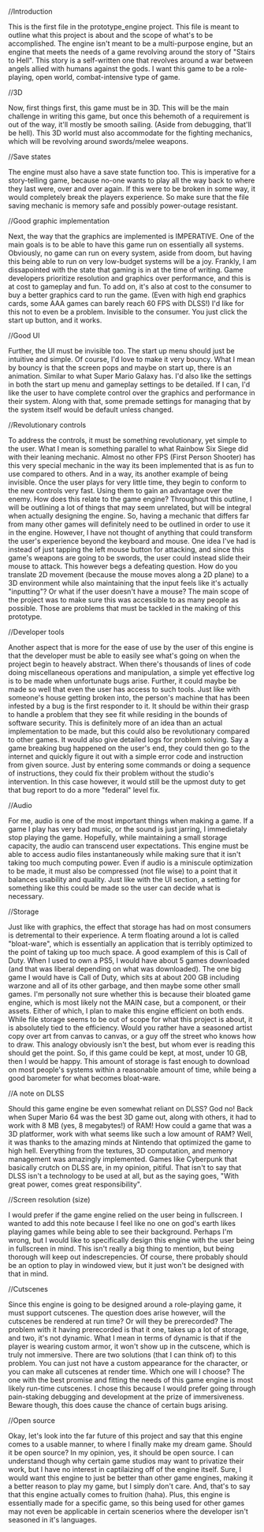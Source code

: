 //Introduction

This is the first file in the prototype_engine project. This file is meant to outline what this project is about and the scope of what's to be accomplished. 
The engine isn't meant to be a multi-purpose engine, but an engine that meets the needs of a game revolving around the story of "Stairs to Hell". 
This story is a self-written one that revolves around a war between angels allied with humans against the gods. 
I want this game to be a role-playing, open world, combat-intensive type of game.

//3D

Now, first things first, this game must be in 3D. 
This will be the main challenge in writing this game, but once this behemoth of a requirement is out of the way, it'll mostly be smooth sailing. (Aside from debugging, that'll be hell). 
This 3D world must also accommodate for the fighting mechanics, which will be revolving around swords/melee weapons.

//Save states

The engine must also have a save state function too. 
This is imperative for a story-telling game, because no-one wants to play all the way back to where they last were, over and over again.
If this were to be broken in some way, it would completely break the players experience. 
So make sure that the file saving mechanic is memory safe and possibly power-outage resistant.

//Good graphic implementation

Next, the way that the graphics are implemented is IMPERATIVE. 
One of the main goals is to be able to have this game run on essentially all systems. 
Obviously, no game can run on every system, aside from doom, but having this being able to run on very low-budget systems will be a joy. 
Frankly, I am dissapointed with the state that gaming is in at the time of writing. 
Game developers prioritize resolution and graphics over performance, and this is at cost to gameplay and fun. 
To add on, it's also at cost to the consumer to buy a better graphics card to run the game. (Even with high end graphics cards, some AAA games can barely reach 60 FPS with DLSS!) I'd like for this not to even be a problem. 
Invisible to the consumer. 
You just click the start up button, and it works.

//Good UI

Further, the UI must be invisible too. 
The start up menu should just be intuitive and simple. 
Of course, I'd love to make it very bouncy. 
What I mean by bouncy is that the screen pops and maybe on start up, there is an animation. 
Similar to what Super Mario Galaxy has. 
I'd also like the settings in both the start up menu and gameplay settings to be detailed. 
If I can, I'd like the user to have complete control over the graphics and performance in their system. 
Along with that, some premade settings for managing that by the system itself would be default unless changed.

//Revolutionary controls

To address the controls, it must be something revolutionary, yet simple to the user. 
What I mean is something parallel to what Rainbow Six Siege did with their leaning mechanic. 
Almost no other FPS (First Person Shooter) has this very special mechanic in the way its been implemented that is as fun to use compared to others. 
And in a way, its another example of being invisible. Once the user plays for very little time, they begin to conform to the new controls very fast. 
Using them to gain an advantage over the enemy. 
How does this relate to the game engine? 
Throughout this outline, I will be outlining a lot of things that may seem unrelated, but will be integral when actually designing the engine. 
So, having a mechanic that differs far from many other games will definitely need to be outlined in order to use it in the engine. 
However, I have not thought of anything that could transform the user's experience beyond the keyboard and mouse. 
One idea I've had is instead of just tapping the left mouse button for attacking, and since this game's weapons are going to be swords, the user could instead slide their mouse to attack. 
This however begs a defeating question. How do you translate 2D movement (because the mouse moves along a 2D plane) to a 3D environment while also maintaining that the input feels like it's actually "inputting"? 
Or what if the user doesn't have a mouse? 
The main scope of the project was to make sure this was accessible to as many people as possible. 
Those are problems that must be tackled in the making of this prototype.

//Developer tools

Another aspect that is more for the ease of use by the user of this engine is that the developer must be able to easily see what's going on when the project begin to heavely abstract. 
When there's thousands of lines of code doing miscellaneous operations and manipulation, a simple yet effective log is to be made when unfortunate bugs arise. Further, it could maybe be made so well that even the user has access to such tools. 
Just like with someone's house getting broken into, the person's machine that has been infested by a bug is the first responder to it. 
It should be within their grasp to handle a problem that they see fit while residing in the bounds of software security. 
This is definitely more of an idea than an actual implementation to be made, but this could also be revolutionary compared to other games. 
It would also give detailed logs for problem solving. 
Say a game breaking bug happened on the user's end, they could then go to the internet and quickly figure it out with a simple error code and instruction from given source. 
Just by entering some commands or doing a sequence of instructions, they could fix their problem without the studio's intervention. 
In this case however, it would still be the upmost duty to get that bug report to do a more "federal" level fix.

//Audio

For me, audio is one of the most important things when making a game. 
If a game I play has very bad music, or the sound is just jarring, I immedietaly stop playing the game. 
Hopefully, while maintaining a small storage capacity, the audio can transcend user expectations. 
This engine must be able to access audio files instantaneously while making sure that it isn't taking too much computing power. 
Even if audio is a miniscule optimization to be made, it must also be compressed (not file wise) to a point that it balances usability and quality. 
Just like with the UI section, a setting for something like this could be made so the user can decide what is necessary.

//Storage

Just like with graphics, the effect that storage has had on most consumers is detremental to their experience. 
A term floating around a lot is called "bloat-ware", which is essentially an application that is terribly optimized to the point of taking up too much space. 
A good examplem of this is Call of Duty. 
When I used to own a PS5, I would have about 5 games downloaded (and that was liberal depending on what was downloaded). 
The one big game I would have is Call of Duty, which sits at about 200 GB including warzone and all of its other garbage, and then maybe some other small games. 
I'm personally not sure whether this is because their bloated game engine, which is most likely not the MAIN case, but a component, or their assets. 
Either of which, I plan to make this engine efficient on both ends. 
While file storage seems to be out of scope for what this project is about, it is absolutely tied to the efficiency. 
Would you rather have a seasoned artist copy over art from canvas to canvas, or a guy off the street who knows how to draw. 
This analogy obviously isn't the best, but whom ever is reading this should get the point. 
So, if this game could be kept, at most, under 10 GB, then I would be happy. 
This amount of storage is fast enough to download on most people's systems within a reasonable amount of time, while being a good barometer for what becomes bloat-ware.

//A note on DLSS

Should this game engine be even somewhat reliant on DLSS? 
God no! Back when Super Mario 64 was the best 3D game out, along with others, it had to work with 8 MB (yes, 8 megabytes!) of RAM! 
How could a game that was a 3D platformer, work with what seems like such a low amount of RAM? 
Well, it was thanks to the amazing minds at Nintendo that optimized the game to high hell. 
Everything from the textures, 3D computation, and memory management was amazingly implemented. 
Games like Cyberpunk that basically crutch on DLSS are, in my opinion, pitiful. 
That isn't to say that DLSS isn't a technology to be used at all, but as the saying goes, "With great power, comes great responsibility".

//Screen resolution (size)

I would prefer if the game engine relied on the user being in fullscreen. 
I wanted to add this note because I feel like no one on god's earth likes playing games while being able to see their background. 
Perhaps I'm wrong, but I would like to specifically design this engine with the user being in fullscreen in mind. 
This isn't really a big thing to mention, but being thorough will keep out indescrepencies. 
Of course, there probably should be an option to play in windowed view, but it just won't be designed with that in mind.

//Cutscenes

Since this engine is going to be designed around a role-playing game, it must support cutscenes. 
The question does arise however, will the cutscenes be rendered at run time? 
Or will they be prerecorded? 
The problem with it having prerecorded is that it one, takes up a lot of storage, and two, it's not dynamic. 
What I mean in terms of dynamic is that if the player is wearing custom armor, it won't show up in the cutscene, which is truly not immersive. 
There are two solutions (that I can think of) to this problem. 
You can just not have a custom appearance for the character, or you can make all cutscenes at render time. 
Which one will I choose? 
The one with the best promise and fitting the needs of this game engine is most likely run-time cutscenes. 
I chose this because I would prefer going through pain-staking debugging and development at the prize of immersiveness. 
Beware though, this does cause the chance of certain bugs arising.

//Open source

Okay, let's look into the far future of this project and say that this engine comes to a usable manner, to where I finally make my dream game. 
Should it be open source? 
In my opinion, yes, it should be open source. 
I can understand though why certain game studios may want to privatize their work, but I have no interest in captilaizing off of the engine itself. 
Sure, I would want this engine to just be better than other game engines, making it a better reason to play my game, but I simply don't care. 
And, that's to say that this engine actually comes to fruition (haha). 
Plus, this engine is essentially made for a specific game, so this being used for other games may not even be applicable in certain scenerios where the developer isn't seasoned in it's languages.
